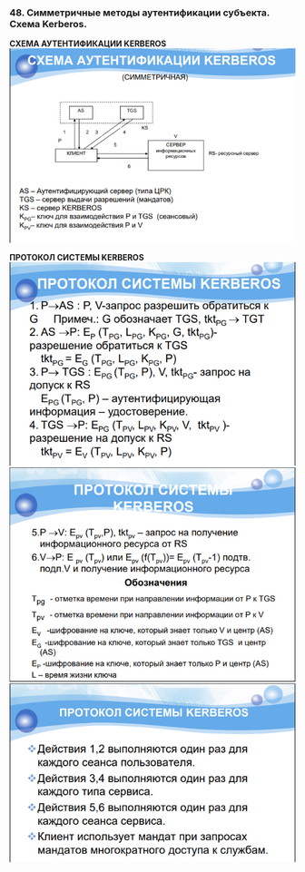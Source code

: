 ### 48. Симметричные методы аутентификации субъекта. Схема Kerberos.
**СХЕМА АУТЕНТИФИКАЦИИ KERBEROS**
![Рисунок 1](/images/Screenshot_12.png)

**ПРОТОКОЛ СИСТЕМЫ KERBEROS**
![Рисунок 2](/images/Screenshot_13.png)
![Рисунок 3](/images/Screenshot_14.png)
![Рисунок 4](/images/Screenshot_15.png)